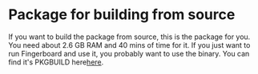 # Package for building from source

If you want to build the package from source, this is the package for you. You need about 2.6 GB RAM and 40 mins of time for it. If you just want to run Fingerboard and use it, you probably want to use the binary. You can find it's PKGBUILD here[here](../bin/PKGBUILD).